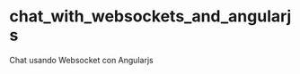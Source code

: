 chat_with_websockets_and_angularjs
==================================

Chat usando Websocket con Angularjs
